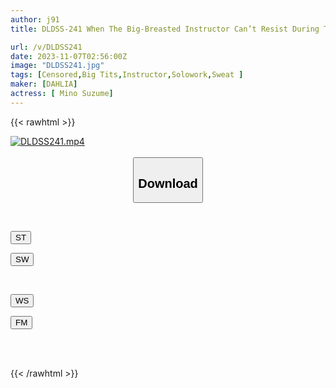 ```yaml
---
author: j91
title: DLDSS-241 When The Big-Breasted Instructor Can’t Resist During The Lesson And Allows Her Body, Her Sexual Desire Is Awakened And Sweaty Sex Behind Closed Doors Suzume Mino

url: /v/DLDSS241
date: 2023-11-07T02:56:00Z
image: "DLDSS241.jpg"
tags: [Censored,Big Tits,Instructor,Solowork,Sweat ]
maker: [DAHLIA]
actress: [ Mino Suzume]
---
```



{{< rawhtml >}}

<div class="video" data-videoid="kLMVb3lvblcOL7Y">
    <a href="javascript:;">
        <img src="https://my.j91.asia/v/DLDSS241.jpg" width="WIDTH" height="HEIGHT" alt="DLDSS241.mp4" loading="lazy">
    </a>
</div>

<script type="text/javascript" src="https://j91.asia/asset/on-demand-st.js"></script>

<br>
  <link rel="stylesheet" href="https://j91.asia/asset/bs5.css">
  
  <center>
  <button class="btn btn-primary" type="button" data-bs-toggle="collapse" data-bs-target=".multi-collapse" aria-expanded="false" aria-controls="multiCollapseExample1 multiCollapseExample2"><h2>Download</h2></button></center>
</p>
<div class="row">
  <div class="col">
    <div class="collapse multi-collapse" id="multiCollapseExample1">
      <div class="card card-body">
	      	      <br>
<div class="buttons">  
<p><a href="https://streamtape.to/v/kLMVb3lvblcOL7Y" target="_blank"><button class="btn-hover color-3"><i class="fa fa-download"></i> ST</button></a></p>
<p><a href="https://sfastwish.com/7lrwbnf7ng24" target="_blank"><button class="btn-hover color-2"><i class="fa fa-download"></i> SW</button></a></p></div>
    </div>
  </div>
</div>
  <div class="col">
    <div class="collapse multi-collapse" id="multiCollapseExample2">
      <div class="card card-body">
	      <br>
<div class="buttons">
<p><a href="https://wolfstream.tv/bfu4klwjstis" target="_blank"><button class="btn-hover color-9"><i class="fa fa-download"></i> WS</button></a></p>
<p><a href="https://filemoon.sx/d/g1u35a918dv2" target="_blank"><button class="btn-hover color-8"><i class="fa fa-download"></i> FM</button></a></p></div>
<br><br>
      </div>
    </div>
  </div>
</div>

{{< /rawhtml >}}
